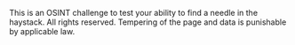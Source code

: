 This is an OSINT challenge to test your ability to find a needle in the haystack. All rights reserved. Tempering of the page and data is punishable by applicable law. 
